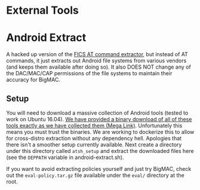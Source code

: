 # External Tools

# Android Extract
A hacked up version of the [FICS AT command extractor](https://github.com/FICS/atcmd/tree/master/extract), but instead of AT commands, it just extracts out Android file systems from various vendors (and keeps them available after doing so).
It also DOES NOT change any of the DAC/MAC/CAP permissions of the file systems to maintain their accuracy for BigMAC.

## Setup
You will need to download a massive collection of Android tools (tested to work on Ubuntu 16.04). [We have provided a binary download of all of these tools exactly as we have collected them (Mega Link)](https://mega.nz/file/Lgwz1DLB#GeG6YYbsykbOdonNyFFtqaC58quUzPDvQoBn1Al3J0g).
Unfortunately this means you must trust the binaries. We are working to dockerize this to allow for cross-distro extraction without any dependency hell. Apologies that there isn't a smoother setup currently available.
Next create a directory under this directory called `atsh_setup` and extract the downloaded files here (see the `DEPPATH` variable in android-extract.sh).

If you want to avoid extracting policies yourself and just try BigMAC, check out the `eval-policy.tar.gz` file available under the `eval/` directory at the root.
